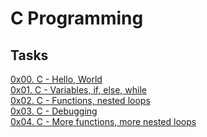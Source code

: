 # C Programming

## Tasks

[0x00. C - Hello, World](https://github.com/Hiluhree/alx-low_level_programming/tree/master/0x00-hello_world)</br>
[0x01. C - Variables, if, else, while](https://github.com/Hiluhree/alx-low_level_programming/tree/master/0x01-variables_if_else_while)</br>
[0x02. C - Functions, nested loops](https://github.com/Hiluhree/alx-low_level_programming/tree/master/0x02-functions_nested_loops)</br>
[0x03. C - Debugging](https://github.com/Hiluhree/alx-low_level_programming/tree/master/0x03-debugging)</br>
[0x04. C - More functions, more nested loops](https://github.com/Hiluhree/alx-low_level_programming/tree/master/0x04-more_functions_nested_loops)</br>
